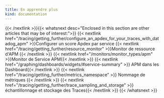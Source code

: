 ```yaml
---
title: En apprendre plus
kind: documentation
---
```


{{< /nextlink >}}{{< whatsnext desc="Enclosed in this section are other articles that may be of interest:">}}
    {{< nextlink href="/tracing/getting_further/configure_an_apdex_for_your_traces_with_datadog_apm" >}}Configurer un score Apdex par service
    {{< nextlink href="/tracing/getting_further/resource_monitor" >}}Monitor de ressource d'APM {{< /nextlink >}}
    {{< nextlink href="/monitors/monitor_types/apm" >}}Monitor de Service APM{{< /nextlink >}}
    {{< nextlink href="/graphing/dashboards/widgets/#service-summary" >}} APM dans les Dashboard{{< /nextlink >}}
    {{< nextlink href="/tracing/getting_further/metrics_namespace" >}} Nommage de métriques {{< /nextlink >}}
    {{< nextlink href="/tracing/getting_further/trace_sampling_and_storage" >}} échantillonnage et stockage des Traces{{< /nextlink >}}
{{< /whatsnext >}}

